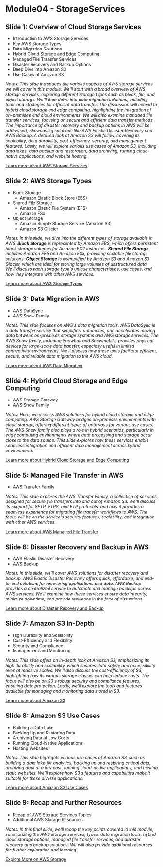 # Module04 - StorageServices



## Slide 1: Overview of Cloud Storage Services

- Introduction to AWS Storage Services
- Key AWS Storage Types
- Data Migration Solutions
- Hybrid Cloud Storage and Edge Computing
- Managed File Transfer Services
- Disaster Recovery and Backup Options
- Deep Dive into Amazon S3
- Use Cases of Amazon S3

_Notes: 
This slide introduces the various aspects of AWS storage services we will cover in this module. We'll start with a broad overview of AWS storage services, exploring different storage types such as block, file, and object storage. We'll then delve into data migration solutions, including tools and strategies for efficient data transfer. The discussion will extend to hybrid cloud storage and edge computing, highlighting the integration of on-premises and cloud environments. We will also examine managed file transfer services, focusing on secure and efficient data transfer methods. The importance of disaster recovery and backup options in AWS will be addressed, showcasing solutions like AWS Elastic Disaster Recovery and AWS Backup. A detailed look at Amazon S3 will follow, covering its scalability, data durability, cost-efficiency, security, and management features. Lastly, we will explore various use cases of Amazon S3, including data lakes, data backup and restoration, data archiving, running cloud-native applications, and website hosting._

[Learn more about AWS Storage Services](https://aws.amazon.com/products/storage/)

## Slide 2: AWS Storage Types

- Block Storage
  - Amazon Elastic Block Store (EBS)
- Shared File Storage
  - Amazon Elastic File System (EFS)
  - Amazon FSx
- Object Storage
  - Amazon Simple Storage Service (Amazon S3)
  - Amazon S3 Glacier

_Notes:
In this slide, we dive into the different types of storage available in AWS. **Block Storage** is represented by Amazon EBS, which offers persistent block storage volumes for Amazon EC2 instances. **Shared File Storage** includes Amazon EFS and Amazon FSx, providing scalable file storage solutions. **Object Storage** is exemplified by Amazon S3 and Amazon S3 Glacier, which are ideal for storing large volumes of unstructured data. We'll discuss each storage type's unique characteristics, use cases, and how they integrate with other AWS services._

[Learn more about AWS Storage Types](https://aws.amazon.com/products/storage/storage-classes/)

## Slide 3: Data Migration in AWS

- AWS DataSync
- AWS Snow Family

_Notes:
This slide focuses on AWS's data migration tools. AWS DataSync is a data transfer service that simplifies, automates, and accelerates moving data between on-premises storage systems and AWS storage services. The AWS Snow family, including Snowball and Snowmobile, provides physical devices for large-scale data transfer, especially useful in limited connectivity environments. We'll discuss how these tools facilitate efficient, secure, and reliable data migration to the AWS cloud._

[Learn more about AWS Data Migration](https://aws.amazon.com/cloud-data-migration/)

## Slide 4: Hybrid Cloud Storage and Edge Computing

- AWS Storage Gateway
- AWS Snow Family

_Notes:
Here, we discuss AWS solutions for hybrid cloud storage and edge computing. AWS Storage Gateway bridges on-premises environments with cloud storage, offering different types of gateways for various use cases. The AWS Snow family also plays a role in hybrid scenarios, particularly in edge computing environments where data processing and storage occur close to the data source. This slide explores how these services enable seamless integration and efficient data management across hybrid environments._

[Learn more about Hybrid Cloud Storage and Edge Computing](https://aws.amazon.com/edge/)

## Slide 5: Managed File Transfer in AWS

- AWS Transfer Family

_Notes:
This slide explores the AWS Transfer Family, a collection of services designed for secure file transfers into and out of Amazon S3. We'll discuss its support for SFTP, FTPS, and FTP protocols, and how it provides a seamless experience for migrating file transfer workflows to AWS. The focus will be on the service's security features, scalability, and integration with other AWS services._

[Learn more about AWS Managed File Transfer](https://aws.amazon.com/aws-transfer-family/)

## Slide 6: Disaster Recovery and Backup in AWS

- AWS Elastic Disaster Recovery
- AWS Backup

_Notes:
In this slide, we'll cover AWS solutions for disaster recovery and backup. AWS Elastic Disaster Recovery offers quick, affordable, and end-to-end solutions for recovering applications and data. AWS Backup provides a centralized service to automate and manage backups across AWS services. We'll examine how these services ensure data integrity, minimize downtime, and provide resilience in the face of disruptions._

[Learn more about Disaster Recovery and Backup](https://aws.amazon.com/backup-recovery/)

## Slide 7: Amazon S3 In-Depth

- High Durability and Scalability
- Cost-Efficiency and Flexibility
- Security and Compliance
- Management and Monitoring

_Notes:
This slide offers an in-depth look at Amazon S3, emphasizing its high durability and scalability, which ensures data safety and accessibility even at massive scales. We'll also discuss the cost-efficiency of S3, highlighting how its various storage classes can help reduce costs. The focus will also be on S3's robust security and compliance features, ensuring data protection. Lastly, we'll explore the tools and features available for managing and monitoring data stored in S3._

[Learn more about Amazon S3](https://aws.amazon.com/s3/)

## Slide 8: Amazon S3 Use Cases

- Building a Data Lake
- Backing Up and Restoring Data
- Archiving Data at Low Costs
- Running Cloud-Native Applications
- Hosting Websites

_Notes:
This slide highlights various use cases of Amazon S3, such as building a data lake for analytics, backing up and restoring critical data, archiving data at a low cost, running cloud-native applications, and hosting static websites. We'll explore how S3's features and capabilities make it suitable for these diverse applications._

[Learn more about Amazon S3 Use Cases](https://aws.amazon.com/s3/use-cases/)

## Slide 9: Recap and Further Resources

- Recap of AWS Storage Services Topics
- Additional AWS Storage Resources

_Notes:
In this final slide, we'll recap the key points covered in this module, summarizing the AWS storage services, types, data migration tools, hybrid cloud storage options, managed file transfer services, and disaster recovery and backup solutions. We will also provide additional resources for further exploration and learning._

[Explore More on AWS Storage](https://aws.amazon.com/products/storage/)
